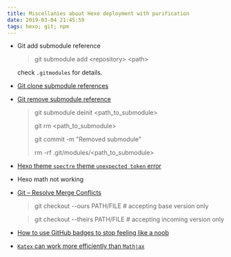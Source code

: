 ```yaml
---
title: Miscellanies about Hexo deployment with purification
date: 2019-03-04 21:45:59
tags: hexo; git; npm
---
```


- Git add submodule reference
    > git submodule add \<repository\> \<path\>

    check `.gitmodules` for details.

- [Git clone submodule references](https://git-scm.com/book/en/v2/Git-Tools-Submodules)

- [Git remove submodule reference](https://gist.github.com/myusuf3/7f645819ded92bda6677)
    > git submodule deinit <path_to_submodule>
    > 
    > git rm <path_to_submodule>
    > 
    > git commit -m "Removed submodule"
    > 
    > rm -rf .git/modules/<path_to_submodule>

- [Hexo theme `spectre` theme `unexpected token` error](https://github.com/neoFelhz/hexo-theme-spectre/issues/3)

- Hexo math not working

- [Git – Resolve Merge Conflicts](https://easyengine.io/tutorials/git/git-resolve-merge-conflicts)

    > git checkout --ours PATH/FILE # accepting base version only

    > git checkout --theirs PATH/FILE # accepting incoming version only

- [How to use GitHub badges to stop feeling like a noob](https://medium.freecodecamp.org/how-to-use-badges-to-stop-feeling-like-a-noob-d4e6600d37d2)

- [`Katex` can work more efficiently than `Mathjax`](https://katex.org/#demo)